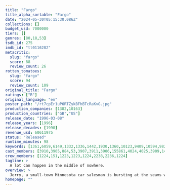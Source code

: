 ```yaml
---
title: "Fargo"
title_alpha_sortable: "Fargo"
date: "2024-05-30T05:15:30.086Z"
collections: []
budget_usd: 7000000
tiers: []
genres: [80,18,53]
tsdb_id: 275
imdb_id: "tt0116282"
metacritic:
  slug: "fargo"
  score: 88
  review_count: 26
rotten_tomatoes:
  slug: "fargo"
  score: 94
  review_count: 109
original_title: "Fargo"
ratings: ["R"]
original_language: "en"
poster_path: "/rt7cpEr1uP6RTZykBFhBTcRaKvG.jpg"
production_companies: [1382,10163]
production_countries: ["GB","US"]
release_date: "1996-03-08"
release_years: [1996]
release_decades: [1990]
revenue_usd: 60611975
status: "Released"
runtime_minutes: 98
keywords: [1361,6059,6149,1332,1336,1442,1930,1360,10123,9409,10594,9826,15090,15151,33598,190532,207268,252768]
cast_members: [3910,3905,884,53,3907,3911,3906,155861,4024,4025,3909,145816,3908,92119,583808,11357]
crew_members: [1224,151,1223,1223,1224,2238,2236,1224]
tagline: >
  A lot can happen in the middle of nowhere.
overview: >
  Jerry, a small-town Minnesota car salesman is bursting at the seams with debt... but he's got a plan. He's going to hire two thugs to kidnap his wife in a scheme to collect a hefty ransom from his wealthy father-in-law. It's going to be a snap and nobody's going to get hurt... until people start dying. Enter Police Chief Marge, a coffee-drinking, parka-wearing - and extremely pregnant - investigator who'll stop at nothing to get her man. And if you think her small-time investigative skills will give the crooks a run for their ransom... you betcha!
homepage: ""
---
```

